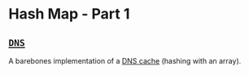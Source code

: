 # Hash Map - Part 1

## [`DNS`](Program.java)

A barebones implementation of a [DNS cache](https://en.wikipedia.org/wiki/Name_server#Caching_name_server) (hashing with an array).
